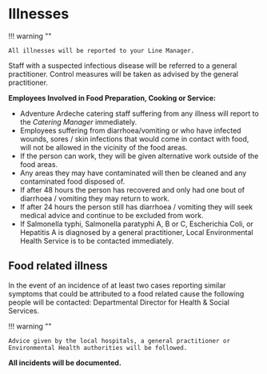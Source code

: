 # Illnesses
  
!!! warning ""
    
    All illnesses will be reported to your Line Manager.

Staff with a suspected infectious disease will be referred to a general practitioner. Control measures will be taken as advised by the general practitioner.

**Employees Involved in Food Preparation, Cooking or Service:**

* Adventure Ardeche catering staff suffering from any illness will report to the *Catering Manager* immediately.
* Employees suffering from diarrhoea/vomiting or who have infected wounds, sores / skin infections that would come in contact with food, will not be allowed in the vicinity of the food areas.
* If the person can work, they will be given alternative work outside of the food areas.
* Any areas they may have contaminated will then be cleaned and any contaminated food disposed of.
* If after 48 hours the person has recovered and only had one bout of diarrhoea / vomiting they may return to work.
* If after 24 hours the person still has diarrhoea / vomiting they will seek medical advice and continue to be excluded from work.
* If Salmonella typhi, Salmonella paratyphi A, B or C, Escherichia Coli, or Hepatitis A is diagnosed by a general practitioner, Local Environmental Health Service is to be contacted immediately.

## Food related illness
In the event of an incidence of at least two cases reporting similar symptoms that could be attributed to a food related cause the following people will be contacted:
Departmental Director for Health & Social Services.  

!!! warning ""

    Advice given by the local hospitals, a general practitioner or Environmental Health authorities will be followed.

**All incidents will be documented.**
